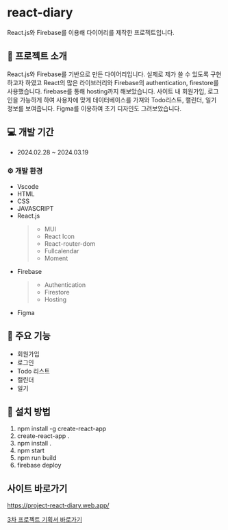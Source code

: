# react-diary
React.js와 Firebase를 이용해 다이어리를 제작한 프로젝트입니다.




## 📕 프로젝트 소개
React.js와 Firebase를 기반으로 만든 다이어리입니다.
실제로 제가 쓸 수 있도록 구현하고자 하였고 React의 많은 라이브러리와 Firebase의 authentication, firestore를 사용했습니다. firebase를 통해 hosting까지 해보았습니다.
사이트 내 회원가입, 로그인을 가능하게 하여 사용자에 맞게 데이터베이스를 가져와 Todo리스트, 캘린더, 일기 정보를 보여줍니다.
Figma를 이용하여 초기 디자인도 그려보았습니다.



## 💻 개발 기간
* 2024.02.28 ~ 2024.03.19

### ⚙ 개발 환경
* Vscode
* HTML
* CSS
* JAVASCRIPT
* React.js
  > * MUI
  > * React Icon
  > * React-router-dom
  > * Fullcalendar
  > * Moment
* Firebase
  > * Authentication
  > * Firestore
  > * Hosting
* Figma


## 📌 주요 기능
* 회원가입
* 로그인
* Todo 리스트
* 캘린더
* 일기



## 📢 설치 방법
1. npm install -g create-react-app
2. create-react-app .
3. npm install .
4. npm start
5. npm run build
6. firebase deploy



## 사이트 바로가기
<https://project-react-diary.web.app/>


[3차 프로젝트 기획서 바로가기](https://yjjang39.github.io/react-diary/diary_upload.pdf)


















